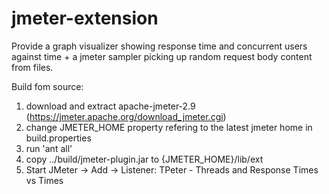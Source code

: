 jmeter-extension
================

Provide a graph visualizer showing response time and concurrent users against time + a jmeter sampler picking up random request body content from files.

Build fom source:
1. download and extract apache-jmeter-2.9 (https://jmeter.apache.org/download_jmeter.cgi)
2. change JMETER_HOME property refering to the latest jmeter home in build.properties
3. run 'ant all'
4. copy ../build/jmeter-plugin.jar to {JMETER_HOME}/lib/ext
5. Start JMeter -> Add -> Listener: TPeter - Threads and Response Times vs Times

